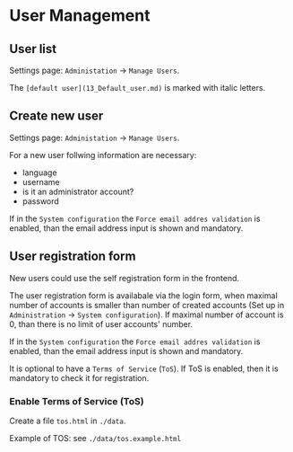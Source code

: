 # User Management

## User list

Settings page: `Administation` -> `Manage Users`.

The `[default user](13_Default_user.md)` is marked with italic letters.

## Create new user

Settings page: `Administation` -> `Manage Users`.

For a new user follwing information are necessary:
* language
* username
* is it an administrator account?
* password

If in the `System configuration` the `Force email addres validation` is enabled, than the email address input is shown and mandatory.

## User registration form

New users could use the self registration form in the frontend.

The user registration form is availabale via the login form, when maximal number of accounts is smaller than number of created accounts (Set up in `Administration` -> `System configuration`). If maximal number of account is 0, than there is no limit of user accounts' number.

If in the `System configuration` the `Force email addres validation` is enabled, than the email address input is shown and mandatory.

It is optional to have a `Terms of Service` (`ToS`). If ToS is enabled, then it is mandatory to check it for registration.

### Enable Terms of Service (ToS)

Create a file `tos.html` in `./data`.

Example of TOS: see `./data/tos.example.html`